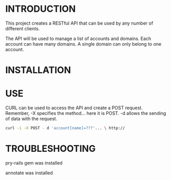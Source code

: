 INTRODUCTION
============

This project creates a RESTful API that can be used by any number of different clients.

The API will be used to manage a list of accounts and domains. Each account can have many domains.  A single domain can only belong to one account.

INSTALLATION
============




USE
===

CURL can be used to access the API and create a POST request.  Remember, -X specifies the method... here it is POST. -d allows the sending of data with the request.
```bash
curl -i -X POST - d 'account[name]=???'... \ http://
```

TROUBLESHOOTING
===============

pry-rails gem was installed

annotate was installed
